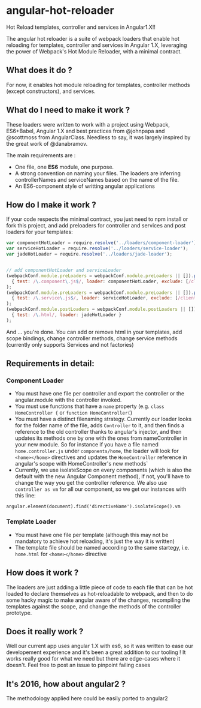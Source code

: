 # angular-hot-reloader
Hot Reload templates, controller and services in Angular1.X!!

The angular hot reloader is a suite of webpack loaders that enable hot reloading for templates, controller and services in Angular 1.X, leveraging the power of Webpack's Hot Module Reloader, with a minimal contract.

## What does it do ?
For now, it enables hot module reloading for templates, controller methods (except constructors), and services.

## What do I need to make it work ?
These loaders were written to work with a project using Webpack, ES6+Babel, Angular 1.X and best practices from @johnpapa and @scottmoss from AngularClass. Needless to say, it was largely inspired by the great work of @danabramov.

The main requirements are :
  - One file, one **ES6** module, one purpose.
  - A strong convention on naming your files. The loaders are inferring controllerNames and serviceNames based on the name of the file.
  - An ES6-component style of writting angular applications

## How do I make it work ?
If your code respects the minimal contract, you just need to npm install or fork this project, and add preloaders for controller and services and post loaders for your templates:

```javascript
var componentHotLoader = require.resolve('../loaders/component-loader');
var serviceHotLoader = require.resolve('../loaders/service-loader');
var jadeHotLoader = require.resolve('../loaders/jade-loader');


// add componentHotLoader and serviceLoader
(webpackConf.module.preLoaders = webpackConf.module.preLoaders || []).push(
  { test: /\.component\.js$/, loader: componentHotLoader, exclude: [/client\/lib/, /node_modules/, /\.spec\.js/] }
);
(webpackConf.module.preLoaders = webpackConf.module.preLoaders || []).push(
  { test: /\.service\.js$/, loader: serviceHotLoader, exclude: [/client\/lib/, /node_modules/, /\.spec\.js/] }
);
(webpackConf.module.postLoaders = webpackConf.module.postLoaders || []).push(
  { test: /\.html/, loader: jadeHotLoader }
);
```
And ... you're done. You can add or remove html in your templates, add scope bindings, change controller methods, change service methods (currently only supports Services and not factories)

## Requirements in detail:
### Component Loader
  - You must have one file per controller and export the controller or the angular.module with the controller invoked.
  - You must use functions that have a `name` property (e.g. `class HomeController {` or `function HomeController(`)
  - You must have a distinct filenaming strategy. Currently our loader looks for the folder name of the file, adds `Controller` to it, and then finds a reference to the old controller thanks to angular's injector, and then updates its methods one by one with the ones from nameController in your new module. So for instance if you have a file named `home.controller.js` under `components/home`, the loader will look for `<home></home>` directives and updates  the `HomeController` reference in angular's scope with HomeController's new methods`
  - Currently, we use isolateScope on every components (which is also the default with the new Angular Component method), if not, you'll have to change the way you get the controller reference. We also use `controller as vm` for all our component, so we get our instances with this line:

`angular.element(document).find('directiveName').isolateScope().vm`

### Template Loader
 - You must have one file per template (although this may not be mandatory to achieve hot reloading, it's just the way it is written)
 - The template file should be named according to the same startegy, i.e. `home.html` for `<home></home>` directive

## How does it work ?
The loaders are just adding a little piece of code to each file that can be hot loaded to declare themselves as hot-reloadable to webpack, and then to do some hacky magic to make angular aware of the changes, recompiling the templates against the scope, and change the methods of the controller prototype.

## Does it really work ?
Well our current app uses angular 1.X with es6, so it was written to ease our developement experience and it's been a great addition to our tooling ! It works really good for what we need but there are edge-cases where it doesn't. Feel free to post an issue to pinpoint failing cases

## It's 2016, how about angular2 ?
The methodology applied here could be easily ported to angular2
